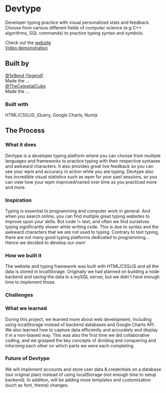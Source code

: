 # Devtype
Developer typing practice with visual personalized stats and feedback. Choose from various different fields of computer science (e.g C++ algorithms, SQL commands) to practice typing syntax and symbols.

Check out the [website](https://1e9end.github.io/devtype) <br />
[Video demonstration]()
## Built by
[@1e9end (1egend)](https://github.com/1e9end) <br />
Made the ...
<br />
[@TheCelestialCube](https://github.com/TheCelestialCube) <br/>
Made the ...

### Built with
HTML/CSS/JS, jQuery, Google Charts, Numjs

## The Process

### What it does
Devtype is a developer typing platform where you can choose from multiple languages and frameworks to practice typing with their respective syntaxes and awkward characters. It also provides great live feedback so you can see your wpm and accuracy in action while you are typing. Devtype also has incredible visual statistics such as wpm for your past sessions, so you can view how your wpm improved/varied over time as you practiced more and more.

### Inspiration
Typing is essential to programming and computer work in general. And when you search online, you can find multiple great typing websites to improve upon your skills. But code != text, and often we find ourselves typing significantly slower while writing code. This is due to syntax and the awkward characters that we are not used to typing. Contrary to text typing, there are not many good typing platforms dedicated to programming... Hence we decided to develop our own! 

### How we built it
The website and typing framework was built with HTML/CSS/JS and all the data is stored in localStorage. Originally we had planned on building a node backend and saving the data in a mySQL server, but we didn't have enough time to implement those.

### Challenges


### What we learned
During this project, we learned more about web development, including using localStorage instead of backend databases and Google Charts API. We also learned how to capture data efficiently and accurately and display it in a non-biased way. This was also the first time we did collaborative coding, and we grasped the key concepts of dividing and conquering and informing each other on which parts we were each completing.

### Future of Devtype
We will implement accounts and store user data & credentials on a database (our original plan) instead of using localStorage (not enough time to setup backend).
In addition, will be adding more templates and customization (such as font, theme) changes. 
